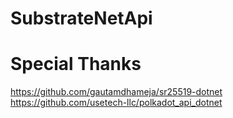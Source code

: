 # SubstrateNetApi


# Special Thanks
https://github.com/gautamdhameja/sr25519-dotnet
https://github.com/usetech-llc/polkadot_api_dotnet
